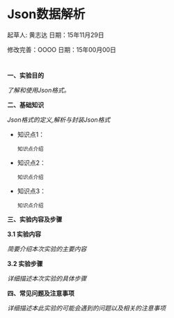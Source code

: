 # Json数据解析

起草人: 黄志达   日期：15年11月29日

修改完善：OOOO   日期：15年00月00日
# 

**一、实验目的**

*了解和使用Json格式。*

**二、基础知识**

*Json格式的定义,解析与封装Json格式*
   
* 知识点1：

      知识点介绍

* 知识点2：

      知识点介绍


* 知识点3：

      知识点介绍


   

**三、实验内容及步骤**

**3.1 实验内容**

*简要介绍本次实验的主要内容*

**3.2 实验步骤**

*详细描述本次实验的具体步骤*

**四、常见问题及注意事项**

*详细描述本此实验的可能会遇到的问题以及相关的注意事项*


